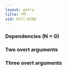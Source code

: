 ```yaml
---
layout: entry
title: འགི་
vid: Hill:0280
---
```

### Dependencies (N = 0)


### Two overt arguments


### Three overt arguments
